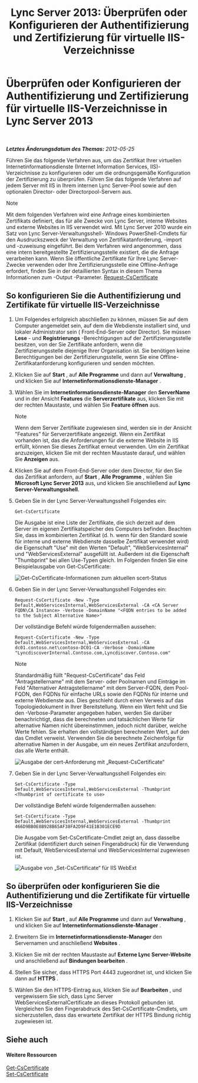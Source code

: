 ﻿---
title: 'Lync Server 2013: Überprüfen oder Konfigurieren der Authentifizierung und Zertifizierung für virtuelle IIS-Verzeichnisse'
TOCTitle: Überprüfen oder Konfigurieren der Authentifizierung und Zertifizierung für virtuelle IIS-Verzeichnisse
ms:assetid: 3ca90be0-1d64-447c-807a-3a2ee3bf625e
ms:mtpsurl: https://technet.microsoft.com/de-de/library/Gg429702(v=OCS.15)
ms:contentKeyID: 49293750
ms.date: 05/19/2016
mtps_version: v=OCS.15
ms.translationtype: HT
---

# Überprüfen oder Konfigurieren der Authentifizierung und Zertifizierung für virtuelle IIS-Verzeichnisse in Lync Server 2013

 

_**Letztes Änderungsdatum des Themas:** 2012-05-25_

Führen Sie das folgende Verfahren aus, um das Zertifikat Ihrer virtuellen Internetinformationsdienste (Internet Information Services, IIS)-Verzeichnisse zu konfigurieren oder um die ordnungsgemäße Konfiguration der Zertifizierung zu überprüfen. Führen Sie das folgende Verfahren auf jedem Server mit IIS in Ihrem internen Lync Server-Pool sowie auf den optionalen Director- oder Directorpool-Servern aus.


> [!NOTE]
> Mit dem folgenden Verfahren wird eine Anfrage eines kombinierten Zertifikats definiert, das für alle Zwecke von Lync Server, interne Websites und externe Websites in IIS verwendet wird. Mit Lync Server 2010 wurde ein Satz von Lync Server-Verwaltungsshell- Windows PowerShell-Cmdlets für den Ausdruckszweck der Verwaltung von Zertifikatanforderung, -import und -zuweisung eingeführt. Bei dem Verfahren wird angenommen, dass eine intern bereitgestellte Zertifizierungsstelle existiert, die die Anfrage verarbeiten kann. Wenn Sie öffentliche Zertifikate für Ihre Lync Server-Zwecke verwenden oder Ihre Zertifizierungsstelle eine Offline-Anfrage erfordert, finden Sie in der detaillierten Syntax in diesem Thema Informationen zum -Output -Parameter. <A href="https://docs.microsoft.com/en-us/powershell/module/skype/Request-CsCertificate">Request-CsCertificate</A>



## So konfigurieren Sie die Authentifizierung und Zertifikate für virtuelle IIS-Verzeichnisse

1.  Um Folgendes erfolgreich abschließen zu können, müssen Sie auf dem Computer angemeldet sein, auf dem die Webdienste installiert sind, und lokaler Administrator sein ( Front-End-Server oder Director). Sie müssen **Lese** - und **Registrierungs** -Berechtigungen auf der Zertifizierungsstelle besitzen, von der Sie Zertifikate anfordern, wenn die Zertifizierungsstelle diejenige Ihrer Organisation ist. Sie benötigen keine Berechtigungen bei der Zertifizierungsstelle, wenn Sie eine Offline-Zertifikatanforderung konfigurieren und senden möchten.

2.  Klicken Sie auf **Start** , auf **Alle Programme** und dann auf **Verwaltung** , und klicken Sie auf **Internetinformationsdienste-Manager** .

3.  Wählen Sie im **Internetinformationsdienste-Manager** den **ServerName** und in der Ansicht **Features** die **Serverzertifikate** aus, klicken Sie mit der rechten Maustaste, und wählen Sie **Feature öffnen** aus.
    

    > [!NOTE]
    > Wenn dem Server Zertifikate zugewiesen sind, werden sie in der Ansicht "Features" für Serverzertifikate angezeigt. Wenn ein Zertifikat vorhanden ist, das die Anforderungen für die externe Website in IIS erfüllt, können Sie dieses Zertifikat erneut verwenden. Um ein Zertifikat anzuzeigen, klicken Sie mit der rechten Maustaste darauf, und wählen Sie <STRONG>Anzeigen</STRONG> aus.



4.  Klicken Sie auf dem Front-End-Server oder dem Director, für den Sie das Zertifikat anfordern, auf **Start** , **Alle Programme** , wählen Sie **Microsoft Lync Server 2013** aus, und klicken Sie anschließend auf **Lync Server-Verwaltungsshell**.

5.  Geben Sie in der Lync Server-Verwaltungsshell Folgendes ein:
    
        Get-CsCertificate
    
    Die Ausgabe ist eine Liste der Zertifikate, die sich derzeit auf dem Server im eigenen Zertifikatspeicher des Computers befinden. Beachten Sie, dass im kombinierten Zertifikat (d. h. wenn für den Standard sowie für interne und externe Webdienste dasselbe Zertifikat verwendet wird) die Eigenschaft "Use" mit den Werten "Default", "WebServicesInternal" und "WebServicesExternal" ausgefüllt ist. Außerdem ist die Eigenschaft "Thumbprint" bei allen Use-Typen gleich. Im Folgenden finden Sie eine Beispielausgabe von Get-CsCertificate:
    
    ![Get-CsCertificate-Informationen zum aktuellen scert-Status](images/Gg429702.664f6326-6cd5-48e2-8235-fc3950ea43b4(OCS.15).jpg "Get-CsCertificate-Informationen zum aktuellen scert-Status")

6.  Geben Sie in der Lync Server-Verwaltungsshell Folgendes ein:
    
        Request-CsCertificate -New -Type Default,WebServicesInternal,WebServicesExternal -CA <CA Server FQDN\CA Instance> -Verbose -DomainName "<FQDN entries to be added to the Subject Alternative Name>"
    
    Der vollständige Befehl würde folgendermaßen aussehen:
    
        Request-CsCertificate -New -Type Default,WebServicesInternal,WebServicesExternal -CA dc01.contoso.net\contoso-DC01-CA -Verbose -DomainName "LyncdiscoverInternal.Contoso.com,Lyncdiscover.Contoso.com"
    

    > [!NOTE]
    > Standardmäßig füllt "Request-CsCertificate" das Feld "Antragstellername" mit dem Server- oder Poolnamen und Einträge im Feld "Alternativer Antragstellername" mit dem Server-FQDN, dem Pool-FQDN, den FQDNs für einfache URLs sowie den FQDNs für interne und externe Webdienste aus. Dies geschieht durch einen Verweis auf das Topologiedokument in Ihrer Bereitstellung. Wenn ein Wert fehlt und Sie den -Verbose-Parameter angegeben haben, werden Sie darüber benachrichtigt, dass die berechneten und tatsächlichen Werte für alternative Namen nicht übereinstimmen, jedoch nicht darüber, welche Werte fehlen. Sie erhalten den vollständigen berechneten Wert, auf den das Cmdlet verweist. Verwenden Sie die berechnete Zeichenfolge für alternative Namen in der Ausgabe, um ein neues Zertifikat anzufordern, das alle Werte enthält.

    
    ![Ausgabe der cert-Anforderung mit „Request-CsCertificate“](images/Gg429702.9e59a657-fa75-4454-8fd3-57c81e829f7b(OCS.15).jpg "Ausgabe der cert-Anforderung mit „Request-CsCertificate“")

7.  Geben Sie in der Lync Server-Verwaltungsshell Folgendes ein:
    
        Set-CsCertificate -Type Default,WebServicesInternal,WebServicesExternal -Thumbprint <Thumbprint of certificate to use>
    
    Der vollständige Befehl würde folgendermaßen aussehen:
    
        Set-CsCertificate -Type Default,WebServicesInternal,WebServicesExternal -Thumbprint 466D9BB0E8B928B65AF38FA2D9F41E1B301ECE9D
    
    Die Ausgabe vom Set-CsCertificate-Cmdlet zeigt an, dass dasselbe Zertifikat (identifiziert durch seinen Fingerabdruck) für die Verwendung mit Default, WebServicesExternal und WebServicesInternal zugewiesen ist.
    
    ![Ausgabe von „Set-CsCertificate“ für IIS WebExt](images/Gg429702.dd451c9d-7b49-4408-8071-c868cb1e678c(OCS.15).jpg "Ausgabe von „Set-CsCertificate“ für IIS WebExt")

## So überprüfen oder konfigurieren Sie die Authentifizierung und die Zertifikate für virtuelle IIS-Verzeichnisse

1.  Klicken Sie auf **Start** , auf **Alle Programme** und dann auf **Verwaltung** , und klicken Sie auf **Internetinformationsdienste-Manager** .

2.  Erweitern Sie im **Internetinformationsdienste-Manager** den Servernamen und anschließend **Websites** .

3.  Klicken Sie mit der rechten Maustaste auf **Externe Lync Server-Website** und anschließend auf **Bindungen bearbeiten** .

4.  Stellen Sie sicher, dass HTTPS Port 4443 zugeordnet ist, und klicken Sie dann auf **HTTPS** .

5.  Wählen Sie den HTTPS-Eintrag aus, klicken Sie auf **Bearbeiten** , und vergewissern Sie sich, dass Lync Server WebServicesExternalCertificate an dieses Protokoll gebunden ist. Vergleichen Sie den Fingerabdruck des Set-CsCertificate-Cmdlets, um sicherzustellen, dass das erwartete Zertifikat der HTTPS Bindung richtig zugewiesen ist.

## Siehe auch

#### Weitere Ressourcen

[Get-CsCertificate](https://docs.microsoft.com/en-us/powershell/module/skype/Get-CsCertificate)  
[Set-CsCertificate](https://docs.microsoft.com/en-us/powershell/module/skype/Set-CsCertificate)

